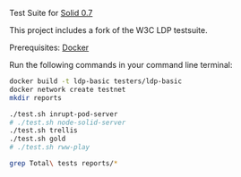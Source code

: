 Test Suite for [Solid 0.7](https://github.com/solid/solid-spec/blob/c9a8214/README.md)

This project includes a fork of the W3C LDP testsuite.

Prerequisites: [Docker](https://docs.docker.com/install/)

Run the following commands in your command line terminal:

```sh
docker build -t ldp-basic testers/ldp-basic
docker network create testnet
mkdir reports

./test.sh inrupt-pod-server
# ./test.sh node-solid-server
./test.sh trellis
./test.sh gold 
# ./test.sh rww-play

grep Total\ tests reports/*

```
